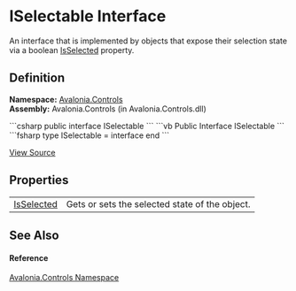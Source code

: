 # ISelectable Interface


An interface that is implemented by objects that expose their selection state via a boolean <a href="P_Avalonia_Controls_ISelectable_IsSelected">IsSelected</a> property.



## Definition
**Namespace:** <a href="N_Avalonia_Controls">Avalonia.Controls</a>  
**Assembly:** Avalonia.Controls (in Avalonia.Controls.dll)

<Tabs groupId="api-code-preview">
<TabItem value="csharp" label="C#">
```csharp
public interface ISelectable
```
</TabItem>
<TabItem value="vb" label="VB">
```vb
Public Interface ISelectable
```
</TabItem>
<TabItem value="fsharp" label="F#">
```fsharp
type ISelectable = interface end
```
</TabItem>
</Tabs>



<a href="https://github.com/AvaloniaUI/Avalonia/tree/master/src/Avalonia.Controls/ISelectable.cs" title="View the source code">View Source</a>



## Properties
<table>
<tr>
<td><a href="P_Avalonia_Controls_ISelectable_IsSelected">IsSelected</a></td>
<td>Gets or sets the selected state of the object.</td>
</tr>
</table>

## See Also


#### Reference
<a href="N_Avalonia_Controls">Avalonia.Controls Namespace</a>  

